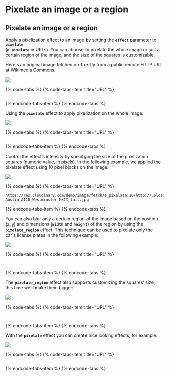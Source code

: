 # Pixelate an image or a region

## Pixelate an image or a region

Apply a pixelization effect to an image by setting the **`effect`** parameter to **`pixelate`**   
\(**`e_pixelate`** in URLs\). You can choose to pixelate the whole image or just a certain region of the image, and the size of the squares is customizable.

Here's an original image fetched on-the-fly from a public remote HTTP URL at Wikimedia Commons:  


![](https://res.cloudinary.com/demo/image/fetch/http://upload.wikimedia.org/wikipedia/commons/thumb/c/cd/Austin_A110_Westminster_MkII_tail.jpg/550px-Austin_A110_Westminster_MkII_tail.jpg)

{% code-tabs %}
{% code-tabs-item title="URL" %}
```text

```
{% endcode-tabs-item %}
{% endcode-tabs %}

Using the **`pixelate`** effect to apply pixelization on the whole image:

![](https://res.cloudinary.com/demo/image/fetch/e_pixelate/http://upload.wikimedia.org/wikipedia/commons/thumb/c/cd/Austin_A110_Westminster_MkII_tail.jpg/550px-Austin_A110_Westminster_MkII_tail.jpg)

{% code-tabs %}
{% code-tabs-item title="URL" %}
```text

```
{% endcode-tabs-item %}
{% endcode-tabs %}

Control the effect’s intensity by specifying the size of the pixelization squares \(numeric value, in pixels\). In the following example, we applied the pixelate effect using 10 pixel blocks on the image:

![](https://res.cloudinary.com/demo/image/fetch/e_pixelate:10/http://upload.wikimedia.org/wikipedia/commons/thumb/c/cd/Austin_A110_Westminster_MkII_tail.jpg/550px-Austin_A110_Westminster_MkII_tail.jpg)

{% code-tabs %}
{% code-tabs-item title="URL" %}
```text
https://res.cloudinary.com/demo/image/fetch/e_pixelate:10/http://upload.wikimedia.org/wikipedia/commons/thumb/c/cd/Austin_A110_Westminster_MkII_tail.jpg/550px-Austin_A110_Westminster_MkII_tail.jpg
```
{% endcode-tabs-item %}
{% endcode-tabs %}

You can also blur only a certain region of the image based on the position \(**`x`, `y`**\) and dimensions \(**`width`** and **`height`**\) of the region by using the **`pixelate_region`** effect. This technique can be used to pixelate only the car's license plates in the following example:

![](https://res.cloudinary.com/demo/image/fetch/c_fill,e_pixelate_region,h_80,w_200,x_170,y_260/http://upload.wikimedia.org/wikipedia/commons/thumb/c/cd/Austin_A110_Westminster_MkII_tail.jpg/550px-Austin_A110_Westminster_MkII_tail.jpg)

{% code-tabs %}
{% code-tabs-item title="URL" %}
```text


```
{% endcode-tabs-item %}
{% endcode-tabs %}

The **`pixelate_region`** effect also supports customizing the squares' size, this time we'll make them bigger:

![](https://res.cloudinary.com/demo/image/fetch/c_fill,e_pixelate_region:30,h_80,w_200,x_170,y_260/http://upload.wikimedia.org/wikipedia/commons/thumb/c/cd/Austin_A110_Westminster_MkII_tail.jpg/550px-Austin_A110_Westminster_MkII_tail.jpg%20)

{% code-tabs %}
{% code-tabs-item title="URL" %}
```text


```
{% endcode-tabs-item %}
{% endcode-tabs %}

With the **`pixelate`** effect you can create nice looking effects, for example:

![](https://res.cloudinary.com/demo/image/fetch/a_45/e_pixelate:10/a_-45/e_trim/w_0.9,c_crop/http://upload.wikimedia.org/wikipedia/commons/thumb/c/cd/Austin_A110_Westminster_MkII_tail.jpg/550px-Austin_A110_Westminster_MkII_tail.jpg)

{% code-tabs %}
{% code-tabs-item title="URL" %}
```text

```
{% endcode-tabs-item %}
{% endcode-tabs %}



